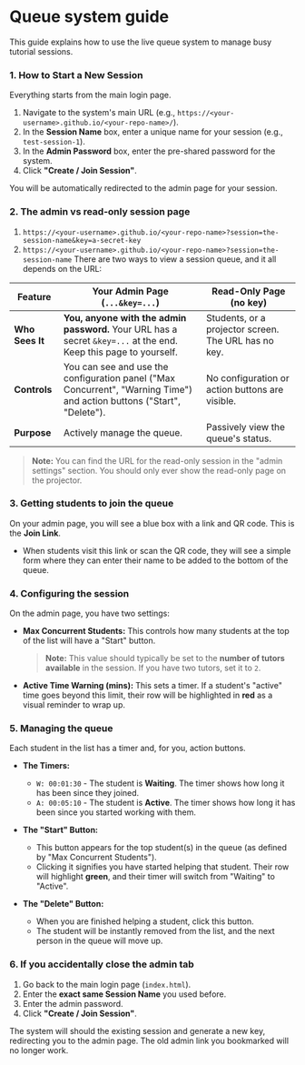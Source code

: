 # Queue system guide

This guide explains how to use the live queue system to manage busy tutorial sessions.

### 1. How to Start a New Session

Everything starts from the main login page.

1.  Navigate to the system's main URL (e.g., `https://<your-username>.github.io/<your-repo-name>/`).
2.  In the **Session Name** box, enter a unique name for your session (e.g., `test-session-1`).
3.  In the **Admin Password** box, enter the pre-shared password for the system.
4.  Click **"Create / Join Session"**.

You will be automatically redirected to the admin page for your session.

### 2. The admin vs read-only session page
1. `https://<your-username>.github.io/<your-repo-name>?session=the-session-name&key=a-secret-key`
2. `https://<your-username>.github.io/<your-repo-name>?session=the-session-name`
There are two ways to view a session queue, and it all depends on the URL:


| Feature                  | Your Admin Page (`...&key=...`)                                                                    | Read-Only Page (no key)                                   |
| ------------------------ | -------------------------------------------------------------------------------------------------- | --------------------------------------------------------- |
| **Who Sees It**          | **You, anyone with the admin password.** Your URL has a secret `&key=...` at the end. Keep this page to yourself.          | Students, or a projector screen. The URL has no key.      |
| **Controls**             | You can see and use the configuration panel ("Max Concurrent", "Warning Time") and action buttons ("Start", "Delete"). | No configuration or action buttons are visible.         |
| **Purpose**              | Actively manage the queue.                                                                         | Passively view the queue's status.                        |

> **Note:** You can find the URL for the read-only session in the "admin settings" section. You should only ever show the read-only page on the projector.

### 3. Getting students to join the queue

On your admin page, you will see a blue box with a link and QR code. This is the **Join Link**.

*   When students visit this link or scan the QR code, they will see a simple form where they can enter their name to be added to the bottom of the queue.

### 4. Configuring the session

On the admin page, you have two settings:

*   **Max Concurrent Students:** This controls how many students at the top of the list will have a "Start" button.
    > **Note:** This value should typically be set to the **number of tutors available** in the session. If you have two tutors, set it to `2`.
*   **Active Time Warning (mins):** This sets a timer. If a student's "active" time goes beyond this limit, their row will be highlighted in **red** as a visual reminder to wrap up.

### 5. Managing the queue

Each student in the list has a timer and, for you, action buttons.

*   **The Timers:**
    *   `W: 00:01:30` - The student is **Waiting**. The timer shows how long it has been since they joined.
    *   `A: 00:05:10` - The student is **Active**. The timer shows how long it has been since you started working with them.

*   **The "Start" Button:**
    *   This button appears for the top student(s) in the queue (as defined by "Max Concurrent Students").
    *   Clicking it signifies you have started helping that student. Their row will highlight **green**, and their timer will switch from "Waiting" to "Active".

*   **The "Delete" Button:**
    *   When you are finished helping a student, click this button.
    *   The student will be instantly removed from the list, and the next person in the queue will move up.

### 6. If you accidentally close the admin tab

1.  Go back to the main login page (`index.html`).
2.  Enter the **exact same Session Name** you used before.
3.  Enter the admin password.
4.  Click **"Create / Join Session"**.

The system will should the existing session and generate a new key, redirecting you to the admin page. The old admin link you bookmarked will no longer work.
